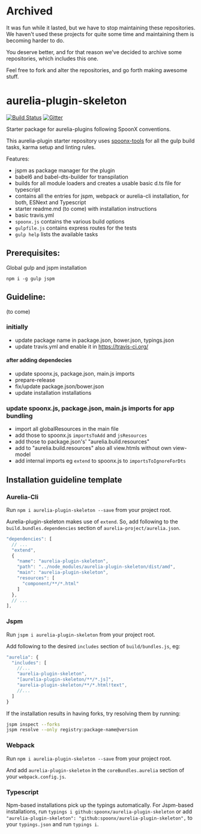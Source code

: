 # Archived

It was fun while it lasted, but we have to stop maintaining these repositories. We haven't used these projects for quite some time and maintaining them is becoming harder to do.

You deserve better, and for that reason we've decided to archive some repositories, which includes this one.

Feel free to fork and alter the repositories, and go forth making awesome stuff.

# aurelia-plugin-skeleton

[![Build Status](https://travis-ci.org/SpoonX/aurelia-plugin-skeleton.svg)](https://travis-ci.org/SpoonX/aurelia-plugin-skeleton)
[![Gitter](https://img.shields.io/gitter/room/nwjs/nw.js.svg?maxAge=2592000?style=plastic)](https://gitter.im/SpoonX/Dev)

Starter package for aurelia-plugins following SpoonX conventions.

This aurelia-plugin starter repository uses [spoonx-tools](https://github.com/SpoonX/spoonx-tools) for all the gulp build tasks, karma setup and linting rules.

Features:
* jspm as package manager for the plugin
* babel6 and babel-dts-builder for transpilation 
* builds for all module loaders and creates a usable basic d.ts file for typescript
* contains all the entries for jspm, webpack or aurelia-cli installation, for both, ESNext and Typescript
* starter readme.md (to come) with installation instructions 
* basic travis.yml
* `spoonx.js` contains the various build options
* `gulpfile.js` contains express routes for the tests
* `gulp help` lists the available tasks

## Prerequisites:

Global gulp and jspm installation

`npm i -g gulp jspm`

## Guideline:
(to come)

### initially
* update package name in package.json, bower.json, typings.json
* update travis.yml and enable it in https://travis-ci.org/

#### after adding dependecies
* update spoonx.js, package.json, main.js imports
* prepare-release 
* fix/update package.json/bower.json
* update installation installations

### update spoonx.js, package.json, main.js imports for app bundling
* import all globalResources in the main file
* add those to spoonx.js `importsToAdd` and `jsResources`
* add those to package.json's' "aurelia.build.resources"
* add to "aurelia.build.resources" also all view.htmls without own view-model
* add internal imports eg `extend` to spoonx.js to `importsToIgnoreForDts`

## Installation guideline template

### Aurelia-Cli

Run `npm i aurelia-plugin-skeleton --save` from your project root.

Aurelia-plugin-skeleton makes use of `extend`. So, add following to the `build.bundles.dependencies` section of `aurelia-project/aurelia.json`.

```js
"dependencies": [
  // ...
  "extend",
  {
    "name": "aurelia-plugin-skeleton",
    "path": "../node_modules/aurelia-plugin-skeleton/dist/amd",
    "main": "aurelia-plugin-skeleton",
    "resources": [
      "component/**/*.html"
    ]
  },
  // ...
],
```

### Jspm

Run `jspm i aurelia-plugin-skeleton` from your project root.

Add following to the desired `includes` section of `build/bundles.js`, eg:

```js
"aurelia": {
  "includes": [
    //...
    "aurelia-plugin-skeleton",
    "[aurelia-plugin-skeleton/**/*.js]",
    "aurelia-plugin-skeleton/**/*.html!text",
    //...
  ]
}
```

If the installation results in having forks, try resolving them by running:

```sh
jspm inspect --forks
jspm resolve --only registry:package-name@version
```

### Webpack

Run `npm i aurelia-plugin-skeleton --save` from your project root.

And add `aurelia-plugin-skeleton` in the `coreBundles.aurelia` section of your `webpack.config.js`.

### Typescript

Npm-based installations pick up the typings automatically. For Jspm-based installations, run `typings i github:spoonx/aurelia-plugin-skeleton` or add `"aurelia-plugin-skeleton": "github:spoonx/aurelia-plugin-skeleton",` to your `typings.json` and run `typings i`.
